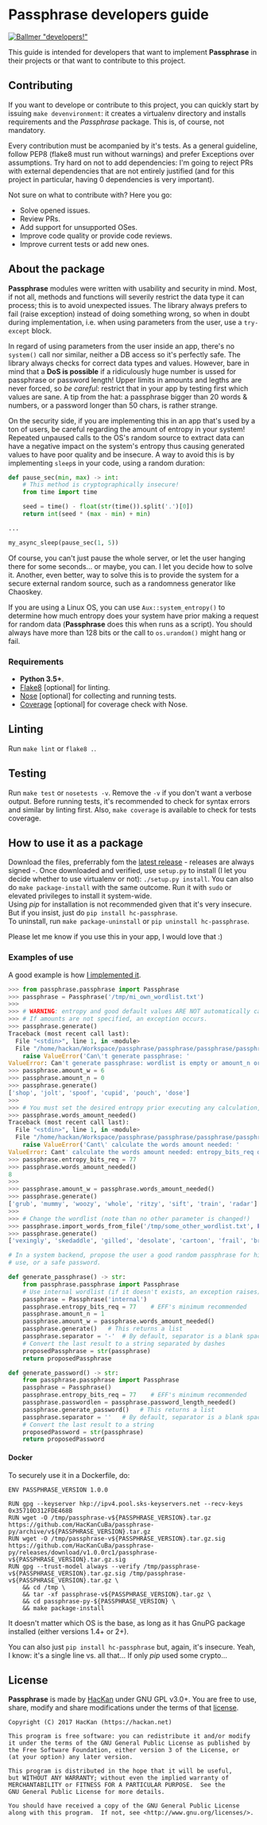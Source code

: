 # Passphrase developers guide

[![Ballmer "developers!"](https://passh.hackan.net/img/developers.png)](http://www.youtube.com/watch?v=V-FkalybggA "Developers")

This guide is intended for developers that want to implement **Passphrase** in their projects or that want to contribute to this project.

## Contributing

If you want to develope or contribute to this project, you can quickly start by issuing `make devenvironment`: it creates a virtualenv directory and installs requirements and the *Passphrase* package. This is, of course, not mandatory.

Every contribution must be acompanied by it's tests. As a general guideline, follow PEP8 (flake8 must run without warnings) and prefer Exceptions over assumptions. Try hard on not to add dependencies: I'm going to reject PRs with external dependencies that are not entirely justified (and for this project in particular, having 0 dependencies is very important).

Not sure on what to contribute with? Here you go:

* Solve opened issues.
* Review PRs.
* Add support for unsupported OSes.
* Improve code quality or provide code reviews.
* Improve current tests or add new ones.

## About the package

**Passphrase** modules were written with usability and security in mind. Most, if not all, methods and functions will severily restrict the data type it can process; this is to avoid unexpected issues. The library always prefers to fail (raise exception) instead of doing something wrong, so when in doubt during implementation, i.e. when using parameters from the user, use a `try-except` block.

In regard of using parameters from the user inside an app, there's no `system()` call nor similar, neither a DB access so it's perfectly safe. The library always checks for correct data types and values. However, bare in mind that a **DoS is possible** if a ridiculously huge number is ussed for passphrase or password length! Upper limits in amounts and legths are never forced, so *be careful*: restrict that in your app by testing first which values are sane. A tip from the hat: a passphrase bigger than 20 words & numbers, or a password longer than 50 chars, is rather strange.

On the security side, if you are implementing this in an app that's used by a ton of users, be careful regarding the amount of entropy in your system! Repeated unpaused calls to the OS's random source to extract data can have a negative impact on the system's entropy thus causing generated values to have poor quality and be insecure. A way to avoid this is by implementing `sleep`s in your code, using a random duration:

```python
def pause_sec(min, max) -> int:
    # This method is cryptographically insecure!
    from time import time

    seed = time() - float(str(time()).split('.')[0])
    return int(seed * (max - min) + min)

...

my_async_sleep(pause_sec(1, 5))
```

Of course, you can't just pause the whole server, or let the user hanging there for some seconds... or maybe, you can. I let you decide how to solve it. Another, even better, way to solve this is to provide the system for a secure external random source, such as a randomness generator like Chaoskey.

If you are using a Linux OS, you can use `Aux::system_entropy()` to determine how much entropy does your system have prior making a request for random data (**Passphrase** does this when runs as a script). You should always have more than 128 bits or the call to `os.urandom()` might hang or fail.

### Requirements

* **Python 3.5+**.
* [Flake8](http://flake8.pycqa.org/en/latest/) [optional] for linting.
* [Nose](https://nose.readthedocs.io/en/latest/) [optional] for collecting and running tests.
* [Coverage](https://bitbucket.org/ned/coveragepy) [optional] for coverage check with Nose.

## Linting

Run `make lint` or `flake8 .`.

## Testing

Run `make test` or `nosetests -v`. Remove the `-v` if you don't want a verbose output. Before running tests, it's recommended to check for syntax errors and similar by linting first. Also, `make coverage` is available to check for tests coverage.

## How to use it as a package

Download the files, preferrably fom the [latest release](https://github.com/HacKanCuBa/passphrase-py/releases/latest) - releases are always signed -. Once downloaded and verified, use `setup.py` to install (I let you decide whether to use virtualenv or not): `./setup.py install`. You can also do `make package-install` with the same outcome. Run it with `sudo` or elevated privileges to install it system-wide.  
Using *pip* for installation is not recommended given that it's very insecure. But if you insist, just do `pip install hc-passphrase`.  
To uninstall, run `make package-uninstall` or `pip uninstall hc-passphrase`.  

Please let me know if you use this in your app, I would love that :)

### Examples of use

A good example is how [I implemented it](passphrase/__main__.py).

```python
>>> from passphrase.passphrase import Passphrase
>>> passphrase = Passphrase('/tmp/mi_own_wordlist.txt')
>>> 
>>> # WARNING: entropy and good default values ARE NOT automatically calculated!
>>> # If amounts are not specified, an exception occurs.
>>> passphrase.generate()
Traceback (most recent call last):
  File "<stdin>", line 1, in <module>
  File "/home/hackan/Workspace/passphrase/passphrase/passphrase/passphrase.py", line 345, in generate
    raise ValueError('Can\'t generate passphrase: '
ValueError: Can't generate passphrase: wordlist is empty or amount_n or amount_w isn't set
>>> passphrase.amount_w = 6
>>> passphrase.amount_n = 0
>>> passphrase.generate()
['shop', 'jolt', 'spoof', 'cupid', 'pouch', 'dose']
>>> 
>>> # You must set the desired entropy prior executing any calculation, or else...
>>> passphrase.words_amount_needed()
Traceback (most recent call last):
  File "<stdin>", line 1, in <module>
  File "/home/hackan/Workspace/passphrase/passphrase/passphrase/passphrase.py", line 314, in words_amount_needed
    raise ValueError('Cant\' calculate the words amount needed: '
ValueError: Cant' calculate the words amount needed: entropy_bits_req or amount_n isn't set
>>> passphrase.entropy_bits_req = 77
>>> passphrase.words_amount_needed()
8
>>> 
>>> passphrase.amount_w = passphrase.words_amount_needed()
>>> passphrase.generate()
['grub', 'mummy', 'woozy', 'whole', 'ritzy', 'sift', 'train', 'radar']
>>> 
>>> # Change the wordlist (note than no other parameter is changed!)
>>> passphrase.import_words_from_file('/tmp/some_other_wordlist.txt', False)
>>> passphrase.generate()
['vexingly', 'skedaddle', 'gilled', 'desolate', 'cartoon', 'frail', 'brute', 'filled']
```

```python
# In a system backend, propose the user a good random passphrase for him to
# use, or a safe password.

def generate_passphrase() -> str:
    from passphrase.passphrase import Passphrase
    # Use internal wordlist (if it doesn't exists, an exception raises)
    passphrase = Passphrase('internal')
    passphrase.entropy_bits_req = 77    # EFF's minimum recommended
    passphrase.amount_n = 1
    passphrase.amount_w = passphrase.words_amount_needed()
    passphrase.generate()   # This returns a list
    passphrase.separator = '-'  # By default, separator is a blank space!
    # Convert the last result to a string separated by dashes
    proposedPassphrase = str(passphrase)
    return proposedPassphrase

def generate_password() -> str:
    from passphrase.passphrase import Passphrase
    passphrase = Passphrase()
    passphrase.entropy_bits_req = 77    # EFF's minimum recommended
    passphrase.passwordlen = passphrase.password_length_needed()
    passphrase.generate_password()   # This returns a list
    passphrase.separator = ''   # By default, separator is a blank space!
    # Convert the last result to a string
    proposedPassword = str(passphrase)
    return proposedPassword
```

#### Docker

To securely use it in a Dockerfile, do:

```
ENV PASSPHRASE_VERSION 1.0.0

RUN gpg --keyserver hkp://ipv4.pool.sks-keyservers.net --recv-keys 0x35710D312FDE468B
RUN wget -O /tmp/passphrase-v${PASSPHRASE_VERSION}.tar.gz https://github.com/HacKanCuBa/passphrase-py/archive/v${PASSPHRASE_VERSION}.tar.gz
RUN wget -O /tmp/passphrase-v${PASSPHRASE_VERSION}.tar.gz.sig https://github.com/HacKanCuBa/passphrase-py/releases/download/v1.0.0rc1/passphrase-v${PASSPHRASE_VERSION}.tar.gz.sig
RUN gpg --trust-model always --verify /tmp/passphrase-v${PASSPHRASE_VERSION}.tar.gz.sig /tmp/passphrase-v${PASSPHRASE_VERSION}.tar.gz \
    && cd /tmp \
    && tar -xf passphrase-v${PASSPHRASE_VERSION}.tar.gz \
    && cd passphrase-py-${PASSPHRASE_VERSION} \
    && make package-install
```

It doesn't matter which OS is the base, as long as it has GnuPG package installed (either versions 1.4+ or 2+).

You can also just `pip install hc-passphrase` but, again, it's insecure. Yeah, I know: it's a single line vs. all that... If only *pip* used some crypto...

## License

**Passphrase** is made by [HacKan](https://hackan.net) under GNU GPL v3.0+. You are free to use, share, modify and share modifications under the terms of that [license](LICENSE).

    Copyright (C) 2017 HacKan (https://hackan.net)

    This program is free software: you can redistribute it and/or modify
    it under the terms of the GNU General Public License as published by
    the Free Software Foundation, either version 3 of the License, or
    (at your option) any later version.

    This program is distributed in the hope that it will be useful,
    but WITHOUT ANY WARRANTY; without even the implied warranty of
    MERCHANTABILITY or FITNESS FOR A PARTICULAR PURPOSE.  See the
    GNU General Public License for more details.

    You should have received a copy of the GNU General Public License
    along with this program.  If not, see <http://www.gnu.org/licenses/>.
